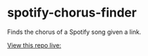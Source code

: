 # spotify-chorus-finder
Finds the chorus of a Spotify song given a link.

[View this repo live: ](spotifychorusfinder.onrender.com/)
